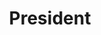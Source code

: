 ---
name:  "Lauren Lum"
image: "/assets/images/members/Lauren.jpg"
title: "President"
class: "Senior"
---